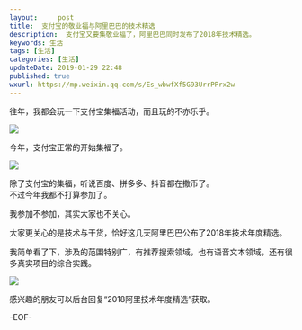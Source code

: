 ```yaml
---   
layout:     post  
title:  支付宝的敬业福与阿里巴巴的技术精选
description:  支付宝又要集敬业福了，阿里巴巴同时发布了2018年技术精选。  
keywords: 生活  
tags: [生活]    
categories: [生活]  
updateDate: 2019-01-29 22:48 
published: true   
wxurl: https://mp.weixin.qq.com/s/Es_wbwfXf5G93UrrPPrx2w  
---  
```




往年，我都会玩一下支付宝集福活动，而且玩的不亦乐乎。   

![](https://res2019.tiankonguse.com/images/2019/01/8b5343f856552834a28c98b264abddf9.jpg)  


今年，支付宝正常的开始集福了。  


![](https://res2019.tiankonguse.com/images/2019/01/8d448fae2441c4986a3e1c6855437791.jpg)  


除了支付宝的集福，听说百度、拼多多、抖音都在撒币了。  
不过今年我都不打算参加了。  


我参加不参加，其实大家也不关心。  


大家更关心的是技术与干货，恰好这几天阿里巴巴公布了2018年技术年度精选。   


我简单看了下，涉及的范围特别广，有推荐搜索领域，也有语音文本领域，还有很多真实项目的综合实践。   


![](https://res2019.tiankonguse.com/images/2019/01/20190129225127.png)  


感兴趣的朋友可以后台回复“2018阿里技术年度精选”获取。  


-EOF-  


  
